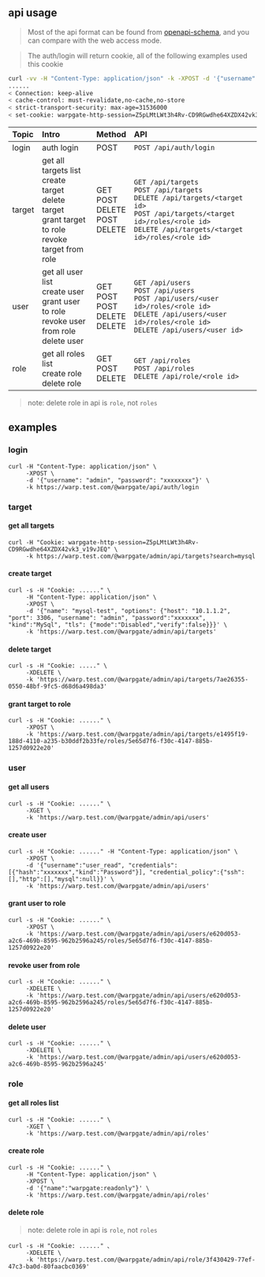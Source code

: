 
## api usage

> Most of the api format can be found from [openapi-schema](https://github.com/warp-tech/warpgate/blob/41b319d931bd7f064196e85ec62424d9aa434978/warpgate-web/src/gateway/lib/openapi-schema.json), and you can compare with the web access mode.

> The auth/login will return cookie, all of the following examples used this cookie
```bash
curl -vv -H "Content-Type: application/json" -k -XPOST -d '{"username": "admin", "password": "xxxxxxxx"}' https://warp.test.com/@warpgate/api/auth/login
......
< Connection: keep-alive                                                                    
< cache-control: must-revalidate,no-cache,no-store
< strict-transport-security: max-age=31536000
< set-cookie: warpgate-http-session=Z5pLMtLWt3h4Rv-CD9RGwdhe64XZDX42vk3_v19vJEQ; HttpOnly; Path=/; Max-Age=86400
```

| Topic | Intro | Method | API |
| :- | :- | :- | :- |
| login | auth login | POST | `POST /api/auth/login` |
| target | get all targets list <br> create target <br> delete target <br> grant target to role <br> revoke target from role | GET <br> POST <br> DELETE <br> POST <br> DELETE | `GET /api/targets` <br> `POST /api/targets` <br> `DELETE /api/targets/<target id>` <br> `POST /api/targets/<target id>/roles/<role id>` <br> `DELETE /api/targets/<target id>/roles/<role id>` |
| user | get all user list <br> create user <br> grant user to role <br> revoke user from role <br> delete user | GET <br> POST <br> POST <br> DELETE <br> DELETE | `GET /api/users` <br> `POST /api/users` <br> `POST /api/users/<user id>/roles/<role id>` <br> `DELETE /api/users/<user id>/roles/<role id>` <br> `DELETE /api/users/<user id>` |
| role | get all roles list <br> create role <br> delete role | GET <br> POST <br> DELETE | `GET /api/roles` <br> `POST /api/roles` <br> `DELETE /api/role/<role id>` |


> note: delete role in api is `role`, not `roles`


## examples

### login

```
curl -H "Content-Type: application/json" \
     -XPOST \
     -d '{"username": "admin", "password": "xxxxxxxx"}' \
     -k https://warp.test.com/@warpgate/api/auth/login
```

### target

#### get all targets

```
curl -H "Cookie: warpgate-http-session=Z5pLMtLWt3h4Rv-CD9RGwdhe64XZDX42vk3_v19vJEQ" \
     -k https://warp.test.com/@warpgate/admin/api/targets?search=mysql
```

#### create target

```
curl -s -H "Cookie: ......" \
     -H "Content-Type: application/json" \
     -XPOST \
     -d '{"name": "mysql-test", "options": {"host": "10.1.1.2", "port": 3306, "username": "admin", "password":"xxxxxxx", "kind":"MySql", "tls": {"mode":"Disabled","verify":false}}}' \
     -k 'https://warp.test.com/@warpgate/admin/api/targets'
```

#### delete target

```
curl -s -H "Cookie: ....." \
     -XDELETE \
     -k 'https://warp.test.com/@warpgate/admin/api/targets/7ae26355-0550-48bf-9fc5-d68d6a498da3'
```

#### grant target to role

```
curl -s -H "Cookie: ......" \
     -XPOST \
     -k 'https://warp.test.com/@warpgate/admin/api/targets/e1495f19-188d-4110-a235-b30ddf2b33fe/roles/5e65d7f6-f30c-4147-885b-1257d0922e20'
```

### user

#### get all users

```
curl -s -H "Cookie: ......" \
     -XGET \
     -k 'https://warp.test.com/@warpgate/admin/api/users'
```

#### create user

```
curl -s -H "Cookie: ......" -H "Content-Type: application/json" \
     -XPOST \
     -d '{"username":"user_read", "credentials":[{"hash":"xxxxxxx","kind":"Password"}], "credential_policy":{"ssh":[],"http":[],"mysql":null}}' \
     -k 'https://warp.test.com/@warpgate/admin/api/users'
```

#### grant user to role

```
curl -s -H "Cookie: ......" \
     -XPOST \
     -k 'https://warp.test.com/@warpgate/admin/api/users/e620d053-a2c6-469b-8595-962b2596a245/roles/5e65d7f6-f30c-4147-885b-1257d0922e20'
```

#### revoke user from role

```
curl -s -H "Cookie: ......" \
     -XDELETE \
     -k 'https://warp.test.com/@warpgate/admin/api/users/e620d053-a2c6-469b-8595-962b2596a245/roles/5e65d7f6-f30c-4147-885b-1257d0922e20'
```

#### delete user

```
curl -s -H "Cookie: ......" \
     -XDELETE \
     -k 'https://warp.test.com/@warpgate/admin/api/users/e620d053-a2c6-469b-8595-962b2596a245'
```

### role

#### get all roles list

```
curl -s -H "Cookie: ......" \
     -XGET \
     -k 'https://warp.test.com/@warpgate/admin/api/roles'
```

#### create role

```
curl -s -H "Cookie: ......" \
     -H "Content-Type: application/json" \
     -XPOST \
     -d '{"name":"warpgate:readonly"}' \
     -k 'https://warp.test.com/@warpgate/admin/api/roles'
```

#### delete role

> note: delete role in api is `role`, not `roles`

```
curl -s -H "Cookie: ......" 、
     -XDELETE \
     -k 'https://warp.test.com/@warpgate/admin/api/role/3f430429-77ef-47c3-ba0d-80faacbc0369'
```
